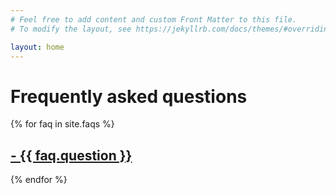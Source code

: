 ```yaml
---
# Feel free to add content and custom Front Matter to this file.
# To modify the layout, see https://jekyllrb.com/docs/themes/#overriding-theme-defaults

layout: home
---
```

<h1>Frequently asked questions</h1>
{% for faq in site.faqs %}
  <h2><a href="{{ faq.url }}">- {{ faq.question }}</a></h2>
{% endfor %}
